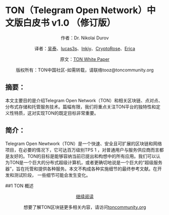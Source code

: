 # TON（Telegram Open Network）中文版白皮书 v1.0 （修订版）
<p align="center">作者：Dr. Nikolai Durov</p>
<p align="center">译者：<a href="https://github.com/toozwu">吴泰</a>、<a href="https://github.com/lucas3s">lucas3s</a>、<a href="https://github.com/Inkiy">Inkiy</a>、<a href="https://github.com/HeyRoseWu">CryptoRose</a>、<a href="https://github.com/ecrivaine">Erica</a></p>
<p align="center">原文：<a href="">TON White Paper</a></p>
<p align="center">版权所有：TON中国社区-如需转载，请联络tooz@toncommunity.org</p>

## 摘要：
本文主要目的是介绍Telegram Open Network（TON）和相关区块链、点对点、分布式存储和托管服务技术。篇幅有限，我们将重点关注TON平台的独特性和定义性特质，这对实现TON的既定目标非常重要。

## 简介：
Telegram Open Newtwork（TON）是一个快速、安全且可扩展的区块链和网络项目，在必要的情况下，它可达百万级别TPS 1 ，对普通用户与服务供应商而言都是友好的。TON的目标是能够容纳当前已提出和构想中的所有应用。我们可以认为TON是一个巨大的分布式超级计算机，或者更确切地说是一个巨大的“超级服务器”，旨在托管和提供各种服务。本文不构成各种实施细节的最终参考文献。在开发和测试阶段， 一些细节可能会发生变化。

##1 TON 概述

<p align="center"><a href="https://github.com/ecrivaine/ton-chinese-whitepaper/blob/master/TON-White-Paper-CN.pdf">继续阅读</a></p>

<p align="center">想要了解TON区块链更多相关内容，请访问<a href="https://toncommunity.org/">toncommunity.org</a></p>
